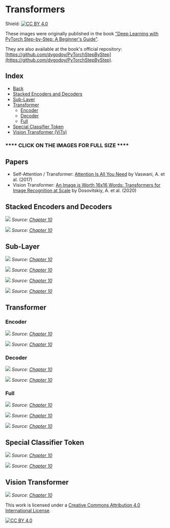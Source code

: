 # Transformers

Shield: [![CC BY 4.0][cc-by-shield]][cc-by]

These images were originally published in the book ["Deep Learning with PyTorch Step-by-Step: A Beginner's Guide"](https://leanpub.com/pytorch).

They are also available at the book's official repository: [https://github.com/dvgodoy/PyTorchStepByStep](https://github.com/dvgodoy/PyTorchStepByStep).

## Index

- [Back](https://github.com/dvgodoy/dl-visuals)
- [Stacked Encoders and Decoders](#stacked-encoders-and-decoders)
- [Sub-Layer](#sub-layer)
- [Transformer](#transformer)
    - [Encoder](#encoder)
    - [Decoder](#decoder)
    - [Full](#full)
- [Special Classifier Token](#special-classifier-token)
- [Vision Transformer (ViTs)](#vision-transformer)

### **** CLICK ON THE IMAGES FOR FULL SIZE ****

## Papers

- Self-Attention / Transformer: [Attention Is All You Need](https://arxiv.org/abs/1706.03762) by Vaswani, A. et al. (2017)
- Vision Transformer: [An Image is Worth 16x16 Words: Transformers for Image Recognition at Scale](https://arxiv.org/abs/2010.11929) by Dosovitskiy, A. et al. (2020)

## Stacked Encoders and Decoders

[![](https://raw.githubusercontent.com/dvgodoy/dl-visuals/main/Transformers/stacked_encdec.png)](https://raw.githubusercontent.com/dvgodoy/dl-visuals/main/Transformers/stacked_encdec.png)
*Source: [Chapter 10](https://github.com/dvgodoy/PyTorchStepByStep/blob/master/Chapter10.ipynb)*

[![](https://raw.githubusercontent.com/dvgodoy/dl-visuals/main/Transformers/stacked_layers.png)](https://raw.githubusercontent.com/dvgodoy/dl-visuals/main/Transformers/stacked_layers.png)
*Source: [Chapter 10](https://github.com/dvgodoy/PyTorchStepByStep/blob/master/Chapter10.ipynb)*

## Sub-Layer

[![](https://raw.githubusercontent.com/dvgodoy/dl-visuals/main/Transformers/sublayer.png)](https://raw.githubusercontent.com/dvgodoy/dl-visuals/main/Transformers/sublayer.png)
*Source: [Chapter 10](https://github.com/dvgodoy/PyTorchStepByStep/blob/master/Chapter10.ipynb)*

[![](https://raw.githubusercontent.com/dvgodoy/dl-visuals/main/Transformers/eq10.3.png)](https://raw.githubusercontent.com/dvgodoy/dl-visuals/main/Transformers/eq10.3.png)
*Source: [Chapter 10](https://github.com/dvgodoy/PyTorchStepByStep/blob/master/Chapter10.ipynb)*

[![](https://raw.githubusercontent.com/dvgodoy/dl-visuals/main/Transformers/eq10.5.png)](https://raw.githubusercontent.com/dvgodoy/dl-visuals/main/Transformers/eq10.5.png)
*Source: [Chapter 10](https://github.com/dvgodoy/PyTorchStepByStep/blob/master/Chapter10.ipynb)*

[![](https://raw.githubusercontent.com/dvgodoy/dl-visuals/main/Transformers/eq10.6.png)](https://raw.githubusercontent.com/dvgodoy/dl-visuals/main/Transformers/eq10.6.png)
*Source: [Chapter 10](https://github.com/dvgodoy/PyTorchStepByStep/blob/master/Chapter10.ipynb)*

## Transformer

### Encoder

[![](https://raw.githubusercontent.com/dvgodoy/dl-visuals/main/Transformers/transf_encself.png)](https://raw.githubusercontent.com/dvgodoy/dl-visuals/main/Transformers/transf_encself.png)
*Source: [Chapter 10](https://github.com/dvgodoy/PyTorchStepByStep/blob/master/Chapter10.ipynb)*

[![](https://raw.githubusercontent.com/dvgodoy/dl-visuals/main/Transformers/enc_both.png)](https://raw.githubusercontent.com/dvgodoy/dl-visuals/main/Transformers/enc_both.png)
*Source: [Chapter 10](https://github.com/dvgodoy/PyTorchStepByStep/blob/master/Chapter10.ipynb)*

### Decoder

[![](https://raw.githubusercontent.com/dvgodoy/dl-visuals/main/Transformers/transf_decself.png)](https://raw.githubusercontent.com/dvgodoy/dl-visuals/main/Transformers/transf_decself.png)
*Source: [Chapter 10](https://github.com/dvgodoy/PyTorchStepByStep/blob/master/Chapter10.ipynb)*

[![](https://raw.githubusercontent.com/dvgodoy/dl-visuals/main/Transformers/dec_both.png)](https://raw.githubusercontent.com/dvgodoy/dl-visuals/main/Transformers/dec_both.png)
*Source: [Chapter 10](https://github.com/dvgodoy/PyTorchStepByStep/blob/master/Chapter10.ipynb)*

### Full

[![](https://raw.githubusercontent.com/dvgodoy/dl-visuals/main/Transformers/transf_encdecself.png)](https://raw.githubusercontent.com/dvgodoy/dl-visuals/main/Transformers/transf_encdecself.png)
*Source: [Chapter 10](https://github.com/dvgodoy/PyTorchStepByStep/blob/master/Chapter10.ipynb)*

[![](https://raw.githubusercontent.com/dvgodoy/dl-visuals/main/Transformers/full_transformer.png)](https://raw.githubusercontent.com/dvgodoy/dl-visuals/main/Transformers/full_transformer.png)
*Source: [Chapter 10](https://github.com/dvgodoy/PyTorchStepByStep/blob/master/Chapter10.ipynb)*

[![](https://raw.githubusercontent.com/dvgodoy/dl-visuals/main/Transformers/transf_classes.png)](https://raw.githubusercontent.com/dvgodoy/dl-visuals/main/Transformers/transf_classes.png)
*Source: [Chapter 10](https://github.com/dvgodoy/PyTorchStepByStep/blob/master/Chapter10.ipynb)*

## Special Classifier Token

[![](https://raw.githubusercontent.com/dvgodoy/dl-visuals/main/Transformers/cls_hidden_state.png)](https://raw.githubusercontent.com/dvgodoy/dl-visuals/main/Transformers/cls_hidden_state.png)
*Source: [Chapter 10](https://github.com/dvgodoy/PyTorchStepByStep/blob/master/Chapter10.ipynb)*

[![](https://raw.githubusercontent.com/dvgodoy/dl-visuals/main/Transformers/two_cls_embeds.png)](https://raw.githubusercontent.com/dvgodoy/dl-visuals/main/Transformers/two_cls_embeds.png)
*Source: [Chapter 10](https://github.com/dvgodoy/PyTorchStepByStep/blob/master/Chapter10.ipynb)*

## Vision Transformer

[![](https://raw.githubusercontent.com/dvgodoy/dl-visuals/main/Transformers/vit_model.png)](https://raw.githubusercontent.com/dvgodoy/dl-visuals/main/Transformers/vit_model.png)
*Source: [Chapter 10](https://github.com/dvgodoy/PyTorchStepByStep/blob/master/Chapter10.ipynb)*

This work is licensed under a
[Creative Commons Attribution 4.0 International License][cc-by].

[![CC BY 4.0][cc-by-image]][cc-by]

[cc-by]: http://creativecommons.org/licenses/by/4.0/
[cc-by-image]: https://i.creativecommons.org/l/by/4.0/88x31.png
[cc-by-shield]: https://img.shields.io/badge/License-CC%20BY%204.0-lightgrey.svg
